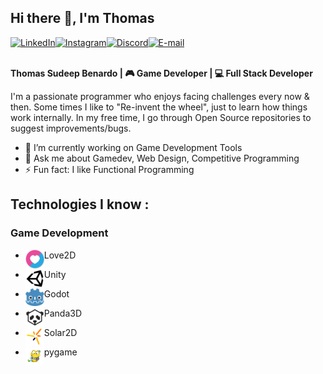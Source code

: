 ## Hi there 👋, I'm Thomas

<div style="display: flex">
  <a href="https://www.linkedin.com/in/thomas-benardo-860359169/"><img src="https://edent.github.io/SuperTinyIcons/images/svg/linkedin.svg" width="40" title="LinkedIn" /></a>
  <a href="https://www.instagram.com/thomasb.dev/"><img src="https://edent.github.io/SuperTinyIcons/images/svg/instagram.svg" width="40" title="Instagram" /></a>
  <a href="https://discordapp.com/users/353786934457270272"><img src="https://edent.github.io/SuperTinyIcons/images/svg/discord.svg" width="40" title="Discord" /></a>
  <a href="mailto:thomasbenardo96@gmail.com"><img src="https://edent.github.io/SuperTinyIcons/images/svg/email.svg" width="40" title="E-mail" /></a>
</div>

\
**Thomas Sudeep Benardo | 🎮 Game Developer | 💻 Full Stack Developer**

I'm a passionate programmer who enjoys facing challenges every now & then.
Some times I like to "Re-invent the wheel", just to learn how things work internally. 
In my free time, I go through Open Source repositories to suggest improvements/bugs.


- 🔭 I’m currently working on Game Development Tools
- 💬 Ask me about Gamedev, Web Design, Competitive Programming
- ⚡ Fun fact: I like Functional Programming

## Technologies I know :

### Game Development
- <p><img align="left" src="love2d-logo.png" width="30" alt="Love2D logo" />Love2D</p>
- <p><img align="left" src="unity-logo.png" width="30" alt="Unity logo" />Unity</p>
- <p><img align="left" src="godot-logo.png" width="30" alt="Godot logo" />Godot</p>
- <p><img align="left" src="panda3d-logo.png" width="30" alt="Panda3D logo" />Panda3D</p>
- <p><img align="left" src="solar2d-logo.png" width="30" alt="Solar2D logo" />Solar2D</p>
- <p><img align="left" src="pygame-logo.png" width="30" alt="Pygame logo" />pygame</p>



